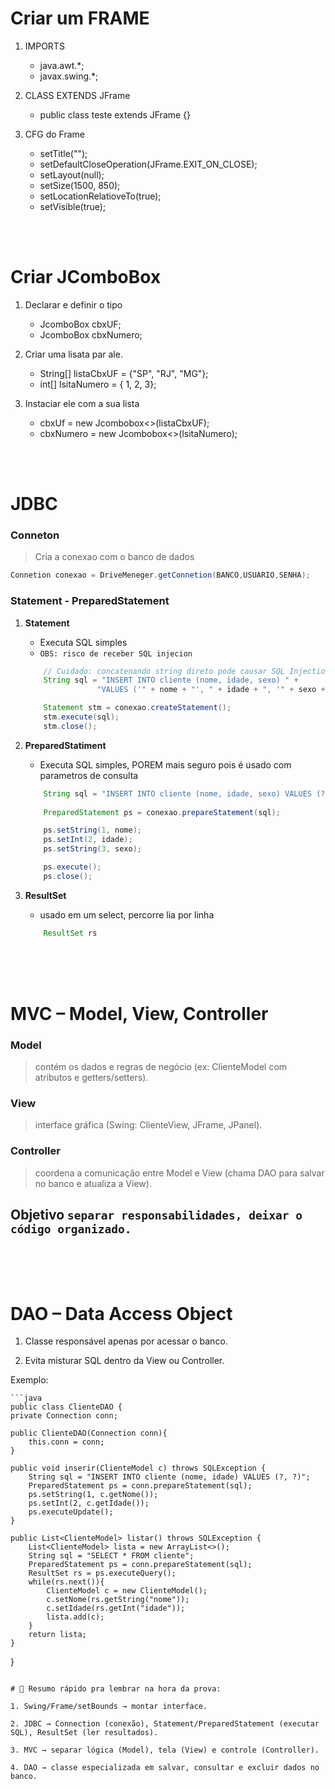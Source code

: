 # Criar um FRAME

1. IMPORTS
    -   java.awt.*;
    -   javax.swing.*;

2. CLASS EXTENDS JFrame
    -   public class teste extends JFrame {}

3. CFG do Frame
    -   setTitle("");
    -   setDefaultCloseOperation(JFrame.EXIT_ON_CLOSE);
    -   setLayout(null);
    -   setSize(1500, 850);
    -   setLocationRelatioveTo(true);
    -   setVisible(true);




<br><br>

# Criar JComboBox

1. Declarar e definir o tipo 
    -   JcomboBox<String> cbxUF;
    -   JcomboBox<int> cbxNumero;


2. Criar uma lisata par ale.
    -   String[] listaCbxUF = {"SP", "RJ", "MG"};
    -   int[] lsitaNumero = { 1, 2, 3};

3. Instaciar ele com a sua lista
    -   cbxUf = new Jcombobox<>(listaCbxUF);
    -   cbxNumero = new Jcombobox<>(lsitaNumero);





<br><br>

# JDBC

### Conneton 

> Cria a conexao com o banco de dados 

```java
Connetion conexao = DriveMeneger.getConnetion(BANCO,USUARIO,SENHA); 
```

    
### Statement - PreparedStatement

1. **Statement** 
    -   Executa SQL simples
    -   `OBS: risco de receber SQL injecion` 

    ```java
        // Cuidado: concatenando string direto pode causar SQL Injection!
        String sql = "INSERT INTO cliente (nome, idade, sexo) " +
                    "VALUES ('" + nome + "', " + idade + ", '" + sexo + "')";

        Statement stm = conexao.createStatement();
        stm.execute(sql);
        stm.close();
    ```

2. **PreparedStatiment** 
    -   Executa SQL simples, POREM mais seguro pois é usado com parametros de consulta

    ```java
        String sql = "INSERT INTO cliente (nome, idade, sexo) VALUES (?, ?, ?)";
        
        PreparedStatement ps = conexao.prepareStatement(sql);

        ps.setString(1, nome);
        ps.setInt(2, idade);
        ps.setString(3, sexo);

        ps.execute();
        ps.close();
    ```

3. **ResultSet**
    -   usado em um select, percorre lia por linha

    ``` java 
        ResultSet rs 
    ```
    



<br><br><br>

# MVC – Model, View, Controller

### Model 
> contém os dados e regras de negócio (ex: ClienteModel com atributos e getters/setters).

### View 
> interface gráfica (Swing: ClienteView, JFrame, JPanel).

### Controller 
> coordena a comunicação entre Model e View (chama DAO para salvar no banco e atualiza a View).

## Objetivo `separar responsabilidades, deixar o código organizado.`




<br><br><br>

# DAO – Data Access Object

1. Classe responsável apenas por acessar o banco.

2. Evita misturar SQL dentro da View ou Controller.

Exemplo:

    ```java 
    public class ClienteDAO {
    private Connection conn;

    public ClienteDAO(Connection conn){
        this.conn = conn;
    }

    public void inserir(ClienteModel c) throws SQLException {
        String sql = "INSERT INTO cliente (nome, idade) VALUES (?, ?)";
        PreparedStatement ps = conn.prepareStatement(sql);
        ps.setString(1, c.getNome());
        ps.setInt(2, c.getIdade());
        ps.executeUpdate();
    }

    public List<ClienteModel> listar() throws SQLException {
        List<ClienteModel> lista = new ArrayList<>();
        String sql = "SELECT * FROM cliente";
        PreparedStatement ps = conn.prepareStatement(sql);
        ResultSet rs = ps.executeQuery();
        while(rs.next()){
            ClienteModel c = new ClienteModel();
            c.setNome(rs.getString("nome"));
            c.setIdade(rs.getInt("idade"));
            lista.add(c);
        }
        return lista;
    }
}
```

# 📌 Resumo rápido pra lembrar na hora da prova:

1. Swing/Frame/setBounds → montar interface.

2. JDBC → Connection (conexão), Statement/PreparedStatement (executar SQL), ResultSet (ler resultados).

3. MVC → separar lógica (Model), tela (View) e controle (Controller).

4. DAO → classe especializada em salvar, consultar e excluir dados no banco.
